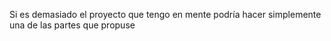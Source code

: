 Si es demasiado el proyecto que tengo en mente podría hacer simplemente una de las partes que propuse
